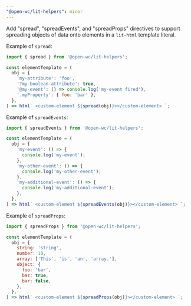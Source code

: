 ```yaml
---
"@open-wc/lit-helpers": minor
---
```


Add "spread", "spreadEvents", and "spreadProps" directives to support spreading objects of data onto elements in a `lit-html` template literal.

Example of `spread`:
```js
import { spread } from '@open-wc/lit-helpers';

const elementTemplate = (
  obj = {
    'my-attribute': 'foo',
    '?my-boolean-attribute': true,
    '@my-event': () => console.log('my-event fired'),
    '.myProperty': { foo: 'bar' },
  },
) => html` <custom-element ${spread(obj)}></custom-element> `;
```

Example of `spreadEvents`:
```js
import { spreadEvents } from '@open-wc/lit-helpers';

const elementTemplate = (
  obj = {
    'my-event': () => {
      console.log('my-event');
    },
    'my-other-event': () => {
      console.log('my-other-event');
    },
    'my-additional-event': () => {
      console.log('my-additional-event');
    },
  },
) => html` <custom-element ${spreadEvents(obj)}></custom-element> `;
```

Example of `spreadProps`:
```js
import { spreadProps } from '@open-wc/lit-helpers';

const elementTemplate = (
  obj = {
    string: 'string',
    number: 10,
    array: ['This', 'is', 'an', 'array.'],
    object: {
      foo: 'bar',
      baz: true,
      bar: false,
    },
  },
) => html` <custom-element ${spreadProps(obj)}></custom-element> `;
```

